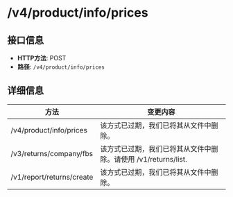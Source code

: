 # /v4/product/info/prices

## 接口信息

- **HTTP方法**: POST
- **路径**: `/v4/product/info/prices`

## 详细信息

方法 | 变更内容  
---|---  
/v4/product/info/prices | 该方式已过期，我们已将其从文件中删除。  
/v3/returns/company/fbs | 该方式已过期，我们已将其从文件中删除。请使用 /v1/returns/list.  
/v1/report/returns/create | 该方式已过期，我们已将其从文件中删除。
